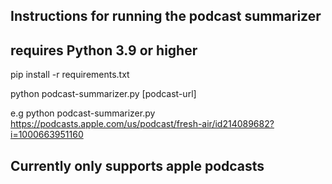 ## Instructions for running the podcast summarizer
## requires Python 3.9 or higher

pip install -r requirements.txt


python podcast-summarizer.py [podcast-url]

e.g python podcast-summarizer.py https://podcasts.apple.com/us/podcast/fresh-air/id214089682?i=1000663951160

## Currently only supports apple podcasts
